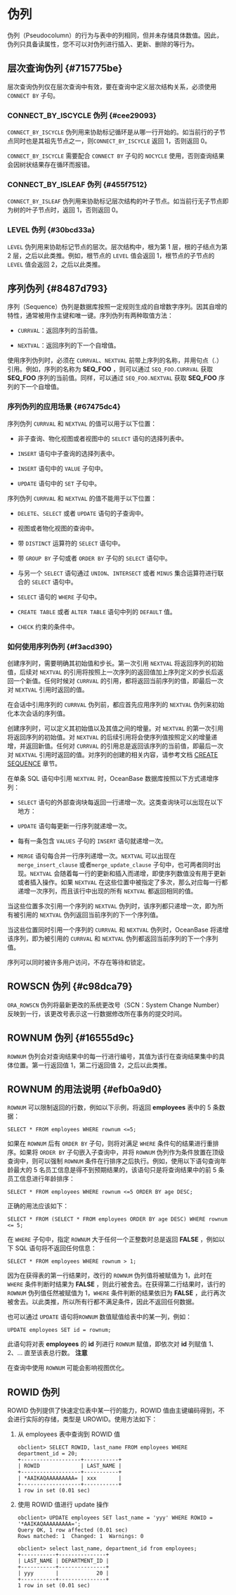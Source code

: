伪列 
=======================



伪列（Pseudocolumn）的行为与表中的列相同，但并未存储具体数值。因此，伪列只具备读属性，您不可以对伪列进行插入、更新、删除的等行为。

层次查询伪列 {#715775be}
------------------

层次查询伪列仅在层次查询中有效，要在查询中定义层次结构关系，必须使用 `CONNECT BY` 子句。

### CONNECT_BY_ISCYCLE 伪列 {#cee29093}

`CONNECT_BY_ISCYCLE` 伪列用来协助标记循环是从哪一行开始的。如当前行的子节点同时也是其祖先节点之一，则`CONNECT_BY_ISCYCLE` 返回 1，否则返回 0。

`CONNECT_BY_ISCYCLE` 需要配合 `CONNECT BY` 子句的 `NOCYCLE` 使用，否则查询结果会因树状结果存在循环而报错。

### CONNECT_BY_ISLEAF 伪列 {#455f7512}

`CONNECT_BY_ISLEAF` 伪列用来协助标记层次结构的叶子节点。如当前行无子节点即为树的叶子节点时，返回 1，否则返回 0。

### LEVEL 伪列 {#30bcd33a}

`LEVEL` 伪列用来协助标记节点的层次。层次结构中，根为第 1 层，根的子结点为第 2 层，之后以此类推。例如，根节点的 `LEVEL` 值会返回 1，根节点的子节点的 `LEVEL` 值会返回 2，之后以此类推。

序列伪列 {#8487d793}
----------------

序列（Sequence）伪列是数据库按照一定规则生成的自增数字序列。因其自增的特性，通常被用作主键和唯一键。序列伪列有两种取值方法：

* `CURRVAL`：返回序列的当前值。

* `NEXTVAL`：返回序列的下一个自增值。




使用序列伪列时，必须在 `CURRVAL`、`NEXTVAL` 前带上序列的名称，并用句点（.）引用。例如，序列的名称为 **SEQ_FOO** ，则可以通过 `SEQ_FOO.CURRVAL` 获取 **SEQ_FOO** 序列的当前值。同样，可以通过 `SEQ_FOO.NEXTVAL` 获取 **SEQ_FOO** 序列的下一个自增值。

### 序列伪列的应用场景 {#67475dc4}

序列伪列 `CURRVAL` 和 `NEXTVAL` 的值可以用于以下位置：

* 非子查询、物化视图或者视图中的 `SELECT` 语句的选择列表中。

  

* `INSERT` 语句中子查询的选择列表中。

* `INSERT` 语句中的 `VALUE` 子句中。

* `UPDATE` 语句中的 `SET` 子句中。




序列伪列 `CURRVAL` 和 `NEXTVAL` 的值不能用于以下位置：

* `DELETE`、`SELECT` 或者 `UPDATE` 语句的子查询中。

* 视图或者物化视图的查询中。

  

* 带 `DISTINCT` 运算符的 `SELECT` 语句中。

  

* 带 `GROUP BY` 子句或者 `ORDER BY` 子句的 `SELECT` 语句中。

  

* 与另一个 `SELECT` 语句通过 `UNION`、`INTERSECT` 或者 `MINUS` 集合运算符进行联合的 `SELECT` 语句中。

  

* `SELECT` 语句的 `WHERE` 子句中。

* `CREATE TABLE` 或者 `ALTER TABLE` 语句中列的 `DEFAULT` 值。

* `CHECK` 约束的条件中。




### 如何使用序列伪列 {#f3acd390}

创建序列时，需要明确其初始值和步长。第一次引用 `NEXTVAL` 将返回序列的初始值，后续对 `NEXTVAL` 的引用将按照上一次序列的返回值加上序列定义的步长后返回一个新值。任何时候对 `CURRVAL` 的引用，都将返回当前序列的值，即最后一次对 `NEXTVAL` 引用时返回的值。

在会话中引用序列的 `CURRVAL` 伪列前，都应首先应用序列的 `NEXTVAL` 伪列来初始化本次会话的序列值。

创建序列时，可以定义其初始值以及其值之间的增量。对 `NEXTVAL` 的第一次引用将返回序列的初始值。对 `NEXTVAL` 的后续引用将会使序列值按照定义的增量递增，并返回新值。任何对 `CURRVAL` 的引用总是返回该序列的当前值，即最后一次对 `NEXTVAL` 引用时返回的值。对序列的创建的相关内容，请参考文档 [CREATE SEQUENCE]() 章节。

在单条 SQL 语句中引用 `NEXTVAL` 时，OceanBase 数据库按照以下方式递增序列：

* `SELECT` 语句的外部查询块每返回一行递增一次。这类查询块可以出现在以下地方：




<!-- -->



<!-- -->

* `UPDATE` 语句每更新一行序列就递增一次。

* 每有一条包含 `VALUES` 子句的 `INSERT` 语句就递增一次。

  

* `MERGE` 语句每合并一行序列递增一次。`NEXTVAL` 可以出现在 `merge_insert_clause` 或者`merge_update_clause` 子句中，也可两者同时出现。`NEXTVAL` 会随着每一行的更新和插入而递增，即使序列数值没有用于更新或者插入操作。如果 `NEXTVAL` 在这些位置中被指定了多次，那么对应每一行都递增一次序列，而且该行中出现的所有 `NEXTVAL` 都返回相同的值。




当这些位置多次引用一个序列的 `NEXTVAL` 伪列时，该序列都只递增一次，即为所有被引用的 `NEXTVAL` 伪列返回当前序列的下一个序列值。

当这些位置同时引用一个序列的 `CURRVAL` 和 `NEXTVAL` 伪列时，OceanBase 将递增该序列，即为被引用的 `CURRVAL` 和 `NEXTVAL` 伪列都返回当前序列的下一个序列值。

序列可以同时被许多用户访问，不存在等待和锁定。

ROWSCN 伪列 {#c98dca79}
---------------------

`ORA_ROWSCN` 伪列将最新更改的系统更改号（SCN：System Change Number）反映到一行，该更改号表示这一行数据修改所在事务的提交时间。

ROWNUM 伪列 {#16555d9c}
---------------------

`ROWNUM` 伪列会对查询结果中的每一行进行编号，其值为该行在查询结果集中的具体位置。第一行返回值 1，第二行返回值 2，之后以此类推。

ROWNUM 的用法说明 {#efb0a9d0}
------------------------

`ROWNUM` 可以限制返回的行数，例如以下示例，将返回 **employees** 表中的 5 条数据：

    SELECT * FROM employees WHERE rownum <=5;



如果在 `ROWNUM` 后有 `ORDER BY` 子句，则将对满足 `WHERE` 条件句的结果进行重排序。如果将 `ORDER BY` 子句嵌入子查询中，并将 `ROWNUM` 伪列作为条件放置在顶级查询中，则可以强制 `ROWNUM` 条件在行排序之后执行。例如，使用以下语句查询年龄最大的 5 名员工信息是得不到预期结果的，该语句只是将查询结果中的前 5 条员工信息进行年龄排序：

    SELECT * FROM employees WHERE rownum <=5 ORDER BY age DESC;



正确的用法应该如下：

    SELECT * FROM (SELECT * FROM employees ORDER BY age DESC) WHERE rownum <= 5;



在 `WHERE` 子句中，指定 `ROWNUM` 大于任何一个正整数时总是返回 **FALSE** ，例如以下 SQL 语句将不返回任何信息：

    SELECT * FROM employees WHERE rownum > 1;



因为在获得表的第一行结果时，改行的 `ROWNUM` 伪列值将被赋值为 1，此时在 `WHERE` 条件判断时结果为 **FALSE** ，则此行被舍去。在获得第二行结果时，该行的 `ROWNUM` 伪列值任然被赋值为 1，`WHERE` 条件判断的结果依旧为 **FALSE** ，此行再次被舍去。以此类推，所以所有行都不满足条件，因此不返回任何数据。

也可以通过 `UPDATE` 语句将`ROWNUM` 数值赋值给表中的某一列，例如：

    UPDATE employees SET id = rownum;



此语句将对表 **employees** 的 **id** 列进行 `ROWNUM` 赋值，即依次对 **id** 列赋值 1、2、... 直至该表总行数。
**注意**



在查询中使用 `ROWNUM` 可能会影响视图优化。

ROWID 伪列 
-----------------------------

ROWID 伪列提供了快速定位表中某一行的能力，ROWID 值由主键编码得到，不会进行实际的存储，类型是 UROWID。使用方法如下：

1. 从 employees 表中查询到 ROWID 值 

       obclient> SELECT ROWID, last_name FROM employees WHERE department_id = 20;
       +-------------------+-----------+
       | ROWID             | LAST_NAME |
       +-------------------+-----------+
       | *AAIKAQAAAAAAAAA= | xxx       |
       +-------------------+-----------+
       1 row in set (0.01 sec)

   

2. 使用 ROWID 值进行 update 操作

       obclient> UPDATE employees SET last_name = 'yyy' WHERE ROWID = '*AAIKAQAAAAAAAAA=';
       Query OK, 1 row affected (0.01 sec)
       Rows matched: 1  Changed: 1  Warnings: 0
       
       obclient> select last_name, department_id from employees;
       +-----------+---------------+
       | LAST_NAME | DEPARTMENT_ID |
       +-----------+---------------+
       | yyy       |            20 |
       +-----------+---------------+
       1 row in set (0.01 sec)

   



